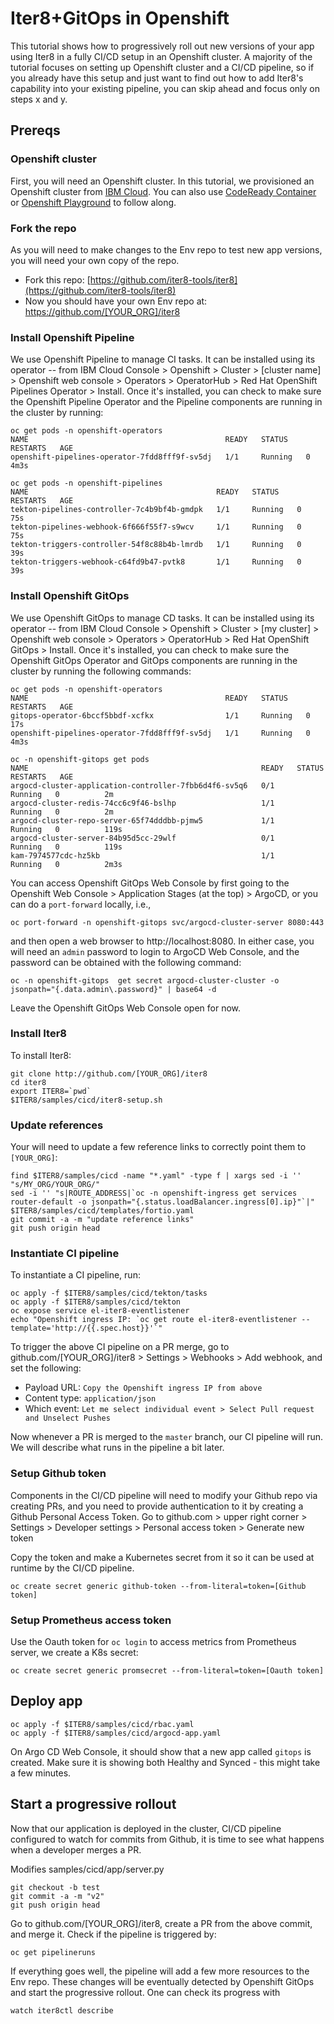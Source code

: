 # Iter8+GitOps in Openshift

This tutorial shows how to progressively roll out new versions of your app using Iter8 in a fully CI/CD setup in an Openshift cluster. A majority of the tutorial focuses on setting up Openshift cluster and a CI/CD pipeline, so if you already have this setup and just want to find out how to add Iter8's capability into your existing pipeline, you can skip ahead and focus only on steps x and y.

## Prereqs

### Openshift cluster

First, you will need an Openshift cluster. In this tutorial, we provisioned an Openshift cluster from [IBM Cloud](https://www.ibm.com/cloud). You can also use [CodeReady Container](https://developers.redhat.com/products/codeready-containers/overview) or [Openshift Playground](https://developers.redhat.com/courses/openshift/playground-openshift) to follow along.

### Fork the repo

As you will need to make changes to the Env repo to test new app versions, you will need your own copy of the repo.

* Fork this repo: [https://github.com/iter8-tools/iter8](https://github.com/iter8-tools/iter8)
* Now you should have your own Env repo at: https://github.com/[YOUR_ORG]/iter8

### Install Openshift Pipeline

We use Openshift Pipeline to manage CI tasks. It can be installed using its operator -- from IBM Cloud Console > Openshift > Cluster > [cluster name] > Openshift web console > Operators > OperatorHub > Red Hat OpenShift Pipelines Operator > Install. Once it's installed, you can check to make sure the Openshift Pipeline Operator and the Pipeline components are running in the cluster by running:

```shell
oc get pods -n openshift-operators
NAME                                            READY   STATUS    RESTARTS   AGE
openshift-pipelines-operator-7fdd8fff9f-sv5dj   1/1     Running   0          4m3s

oc get pods -n openshift-pipelines
NAME                                          READY   STATUS    RESTARTS   AGE
tekton-pipelines-controller-7c4b9bf4b-gmdpk   1/1     Running   0          75s
tekton-pipelines-webhook-6f666f55f7-s9wcv     1/1     Running   0          75s
tekton-triggers-controller-54f8c88b4b-lmrdb   1/1     Running   0          39s
tekton-triggers-webhook-c64fd9b47-pvtk8       1/1     Running   0          39s
```

### Install Openshift GitOps

We use Openshift GitOps to manage CD tasks. It can be installed using its operator -- from IBM Cloud Console > Openshift > Cluster > [my cluster] > Openshift web console > Operators > OperatorHub > Red Hat OpenShift GitOps > Install. Once it's installed, you can check to make sure the Openshift GitOps Operator and GitOps components are running in the cluster by running the following commands:

```shell
oc get pods -n openshift-operators
NAME                                            READY   STATUS    RESTARTS   AGE
gitops-operator-6bccf5bbdf-xcfkx                1/1     Running   0          17s
openshift-pipelines-operator-7fdd8fff9f-sv5dj   1/1     Running   0          4m3s

oc -n openshift-gitops get pods
NAME                                                    READY   STATUS    RESTARTS   AGE
argocd-cluster-application-controller-7fbb6d4f6-sv5q6   0/1     Running   0          2m
argocd-cluster-redis-74cc6c9f46-bslhp                   1/1     Running   0          2m
argocd-cluster-repo-server-65f74dddbb-pjmw5             1/1     Running   0          119s
argocd-cluster-server-84b95d5cc-29wlf                   0/1     Running   0          119s
kam-7974577cdc-hz5kb                                    1/1     Running   0          2m3s
```

You can access Openshift GitOps Web Console by first going to the Openshift Web Console > Application Stages (at the top) > ArgoCD, or you can do a `port-forward` locally, i.e.,

```shell
oc port-forward -n openshift-gitops svc/argocd-cluster-server 8080:443
```

and then open a web browser to http://localhost:8080. In either case, you will need an `admin` password to login to ArgoCD Web Console, and the password can be obtained with the following command:

```shell
oc -n openshift-gitops  get secret argocd-cluster-cluster -o jsonpath="{.data.admin\.password}" | base64 -d
```

Leave the Openshift GitOps Web Console open for now.

### Install Iter8

To install Iter8:

```shell
git clone http://github.com/[YOUR_ORG]/iter8
cd iter8
export ITER8=`pwd`
$ITER8/samples/cicd/iter8-setup.sh
```

### Update references

Your will need to update a few reference links to correctly point them to `[YOUR_ORG]`:

```shell
find $ITER8/samples/cicd -name "*.yaml" -type f | xargs sed -i '' "s/MY_ORG/YOUR_ORG/"
sed -i '' "s|ROUTE_ADDRESS|`oc -n openshift-ingress get services router-default -o jsonpath="{.status.loadBalancer.ingress[0].ip}"`|" $ITER8/samples/cicd/templates/fortio.yaml
git commit -a -m "update reference links"
git push origin head
```

### Instantiate CI pipeline

To instantiate a CI pipeline, run:

```shell
oc apply -f $ITER8/samples/cicd/tekton/tasks
oc apply -f $ITER8/samples/cicd/tekton
oc expose service el-iter8-eventlistener
echo "Openshift ingress IP: `oc get route el-iter8-eventlistener --template='http://{{.spec.host}}'`"
```

To trigger the above CI pipeline on a PR merge, go to github.com/[YOUR_ORG]/iter8 > Settings > Webhooks > Add webhook, and set the following:
* Payload URL: `Copy the Openshift ingress IP from above`
* Content type: `application/json`
* Which event: `Let me select individual event > Select Pull request and Unselect Pushes`

Now whenever a PR is merged to the `master` branch, our CI pipeline will run. We will describe what runs in the pipeline a bit later.

### Setup Github token

Components in the CI/CD pipeline will need to modify your Github repo via creating PRs, and you need to provide authentication to it by creating a Github Personal Access Token. Go to github.com > upper right corner > Settings > Developer settings > Personal access token > Generate new token

Copy the token and make a Kubernetes secret from it so it can be used at runtime by the CI/CD pipeline.

```shell
oc create secret generic github-token --from-literal=token=[Github token]
```

### Setup Prometheus access token

Use the Oauth token for `oc login` to access metrics from Prometheus server, we create a K8s secret:

```shell
oc create secret generic promsecret --from-literal=token=[Oauth token]
```

## Deploy app 

```shell
oc apply -f $ITER8/samples/cicd/rbac.yaml
oc apply -f $ITER8/samples/cicd/argocd-app.yaml
```

On Argo CD Web Console, it should show that a new app called `gitops` is created. Make sure it is showing both Healthy and Synced - this might take a few minutes.

## Start a progressive rollout

Now that our application is deployed in the cluster, CI/CD pipeline configured to watch for commits from Github, it is time to see what happens when a developer merges a PR.

Modifies samples/cicd/app/server.py

```shell
git checkout -b test
git commit -a -m "v2"
git push origin head
```

Go to github.com/[YOUR_ORG]/iter8, create a PR from the above commit, and merge it. Check if the pipeline is triggered by:

```shell
oc get pipelineruns
```

If everything goes well, the pipeline will add a few more resources to the Env repo. These changes will be eventually detected by Openshift GitOps and start the progressive rollout. One can check its progress with

```shell
watch iter8ctl describe
```
